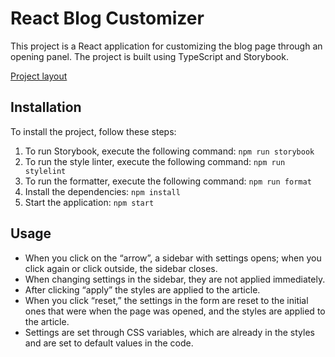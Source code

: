 # React Blog Customizer

This project is a React application for customizing the blog page through an opening panel. The project is built using TypeScript and Storybook.

[Project layout](https://www.figma.com/file/FEeiiGLOsE7ktXbPpBxYoD/Custom-dropdown?type=design&node-id=0%3A1&mode=design&t=eXRJnWC6Xsuw0qR4-1)

## Installation

To install the project, follow these steps:

1. To run Storybook, execute the following command: `npm run storybook`
2. To run the style linter, execute the following command: `npm run stylelint`
3. To run the formatter, execute the following command: `npm run format`
4. Install the dependencies: `npm install`
4. Start the application: `npm start`

## Usage

- When you click on the “arrow”, a sidebar with settings opens; when you click again or click outside, the sidebar closes.
- When changing settings in the sidebar, they are not applied immediately.
- After clicking “apply” the styles are applied to the article.
- When you click “reset,” the settings in the form are reset to the initial ones that were when the page was opened, and the styles are applied to the article.
- Settings are set through CSS variables, which are already in the styles and are set to default values ​​in the code.
